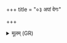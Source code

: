 +++
title = "०३ अपां वेगः"

+++
<details><summary>मूलम् (GR)</summary>

(…) अपां वेगः (…) ॥ +++(see stanza 1)+++
</details>